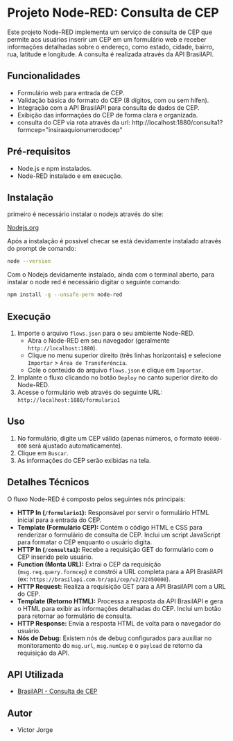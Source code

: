 # Projeto Node-RED: Consulta de CEP

Este projeto Node-RED implementa um serviço de consulta de CEP que permite aos usuários inserir um CEP em um formulário web e receber informações detalhadas sobre o endereço, como estado, cidade, bairro, rua, latitude e longitude. A consulta é realizada através da API BrasilAPI.

## Funcionalidades

- Formulário web para entrada de CEP.
- Validação básica do formato do CEP (8 dígitos, com ou sem hífen).
- Integração com a API BrasilAPI para consulta de dados de CEP.
- Exibição das informações do CEP de forma clara e organizada.
- consulta do CEP via rota através da url: http://localhost:1880/consulta1?formcep="insiraaquionumerodocep"

## Pré-requisitos

- Node.js e npm instalados.
- Node-RED instalado e em execução.

## Instalação 
primeiro é necessário instalar o nodejs através do site:

[Nodejs.org](https://nodejs.org/en)

Após a instalação é possivel checar se está devidamente instalado através do prompt de comando:

```bash
node --version
```
Com o Nodejs devidamente instalado, ainda com o terminal aberto, para instalar o node red é necessário digitar o seguinte comando:

```bash
npm install -g --unsafe-perm node-red
```

## Execução
1. Importe o arquivo `flows.json` para o seu ambiente Node-RED.
   - Abra o Node-RED em seu navegador (geralmente `http://localhost:1880`).
   - Clique no menu superior direito (três linhas horizontais) e selecione `Importar` > `Área de Transferência`.
   - Cole o conteúdo do arquivo `flows.json` e clique em `Importar`.
2. Implante o fluxo clicando no botão `Deploy` no canto superior direito do Node-RED.
3. Acesse o formulário web através do seguinte URL:
   `http://localhost:1880/formulario1`

## Uso

1. No formulário, digite um CEP válido (apenas números, o formato `00000-000` será ajustado automaticamente).
2. Clique em `Buscar`.
3. As informações do CEP serão exibidas na tela.

## Detalhes Técnicos

O fluxo Node-RED é composto pelos seguintes nós principais:

- **HTTP In (`/formulario1`):** Responsável por servir o formulário HTML inicial para a entrada do CEP.
- **Template (Formulário CEP):** Contém o código HTML e CSS para renderizar o formulário de consulta de CEP. Inclui um script JavaScript para formatar o CEP enquanto o usuário digita.
- **HTTP In (`/consulta1`):** Recebe a requisição GET do formulário com o CEP inserido pelo usuário.
- **Function (Monta URL):** Extrai o CEP da requisição (`msg.req.query.formcep`) e constrói a URL completa para a API BrasilAPI (ex: `https://brasilapi.com.br/api/cep/v2/32450000`).
- **HTTP Request:** Realiza a requisição GET para a API BrasilAPI com a URL do CEP.
- **Template (Retorno HTML):** Processa a resposta da API BrasilAPI e gera o HTML para exibir as informações detalhadas do CEP. Inclui um botão para retornar ao formulário de consulta.
- **HTTP Response:** Envia a resposta HTML de volta para o navegador do usuário.
- **Nós de Debug:** Existem nós de debug configurados para auxiliar no monitoramento do `msg.url`, `msg.numCep` e o `payload` de retorno da requisição da API.

## API Utilizada

- [BrasilAPI - Consulta de CEP](https://brasilapi.com.br/docs#tag/CEP)

## Autor

- Victor Jorge


